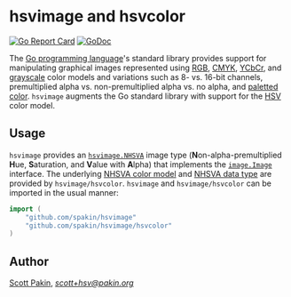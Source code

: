 hsvimage and hsvcolor
=====================

[![Go Report Card](https://goreportcard.com/badge/github.com/spakin/hsvimage)](https://goreportcard.com/report/github.com/spakin/hsvimage)
[![GoDoc](https://godoc.org/github.com/spakin/hsvimage?status.svg)](https://godoc.org/github.com/spakin/hsvimage)

The [Go programming language](https://golang.org/)'s standard library provides support for manipulating graphical images represented using [RGB](https://en.wikipedia.org/wiki/RGB_color_model), [CMYK](https://en.wikipedia.org/wiki/CMYK_color_model), [YCbCr](https://en.wikipedia.org/wiki/YCbCr), and [grayscale](https://en.wikipedia.org/wiki/Grayscale) color models and variations such as 8- vs. 16-bit channels, premultiplied alpha vs. non-premultiplied alpha vs. no alpha, and [paletted color](https://en.wikipedia.org/wiki/Indexed_color).  `hsvimage` augments the Go standard library with support for the [HSV](https://en.wikipedia.org/wiki/HSL_and_HSV) color model.

Usage
-----

`hsvimage` provides an [`hsvimage.NHSVA`](https://godoc.org/github.com/spakin/hsvimage#NHSVA) image type (**N**on-alpha-premultiplied **H**ue, **S**aturation, and **V**alue with **A**lpha) that implements the [`image.Image`](https://golang.org/pkg/image/#Image) interface.  The underlying [NHSVA color model](https://godoc.org/github.com/spakin/hsvimage/hsvcolor#pkg-variables) and [NHSVA data type](https://godoc.org/github.com/spakin/hsvimage/hsvcolor#NHSVA) are provided by `hsvimage/hsvcolor`.  `hsvimage` and `hsvimage/hsvcolor` can be imported in the usual manner:


```Go
import (
	"github.com/spakin/hsvimage"
	"github.com/spakin/hsvimage/hsvcolor"
)
```

Author
------

[Scott Pakin](http://www.pakin.org/~scott/), *scott+hsv@pakin.org*
